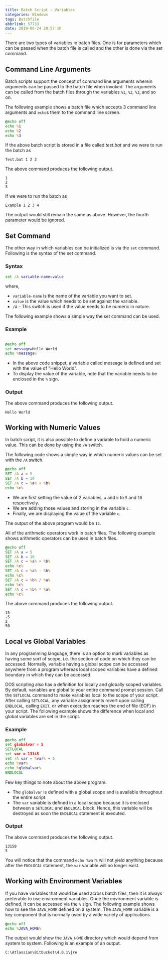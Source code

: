 ```yaml
---
title: Batch Script – Variables
categories: Windows
tags: Batchfile
abbrlink: 57733
date: 2019-06-24 20:57:16
---
```

There are two types of variables in batch files. One is for parameters which can be passed when the batch file is called and the other is done via the set command.

<!-- more -->

## Command Line Arguments

Batch scripts support the concept of command line arguments wherein arguments can be passed to the batch file when invoked. The arguments can be called from the batch files through the variables `%1`, `%2`, `%3`, and so on.

The following example shows a batch file which accepts 3 command line arguments and `echo`s them to the command line screen.

```bat
@echo off
echo %1
echo %2
echo %3
```

If the above batch script is stored in a file called *test.bat* and we were to run the batch as

```
Test.bat 1 2 3
```

The above command produces the following output.

```
1
2
3
```

If we were to run the batch as

```
Example 1 2 3 4
```

The output would still remain the same as above. However, the fourth parameter would be ignored.

## Set Command

The other way in which variables can be initialized is via the `set` command. Following is the syntax of the set command.

### Syntax

```bat
set /A variable-name=value
```

where,

+ `variable-name` is the name of the variable you want to set.
+ `value` is the value which needs to be set against the variable.
+ `/A` – This switch is used if the value needs to be numeric in nature.

The following example shows a simple way the set command can be used.

### Example

```bat

@echo off
set message=Hello World
echo %message%
```

+ In the above code snippet, a variable called message is defined and set with the value of "Hello World".
+ To display the value of the variable, note that the variable needs to be enclosed in the `%` sign.

### Output

The above command produces the following output.

```
Hello World
```

## Working with Numeric Values

In batch script, it is also possible to define a variable to hold a numeric value. This can be done by using the `/A` switch.

The following code shows a simple way in which numeric values can be set with the `/A` switch.

```bat
@echo off
SET /A a = 5
SET /A b = 10
SET /A c = %a% + %b%
echo %c%
```

+ We are first setting the value of 2 variables, `a` and `b` to `5` and `10` respectively.
+ We are adding those values and storing in the variable `c`.
+ Finally, we are displaying the value of the variable `c`.

The output of the above program would be `15`.

All of the arithmetic operators work in batch files. The following example shows arithmetic operators can be used in batch files.

```bat
@echo off
SET /A a = 5
SET /A b = 10
SET /A c = %a% + %b%
echo %c%
SET /A c = %a% - %b%
echo %c%
SET /A c = %b% / %a%
echo %c%
SET /A c = %b% * %a%
echo %c%
```

The above command produces the following output.

```
15
-5
2
50
```

## Local vs Global Variables

In any programming language, there is an option to mark variables as having some sort of scope, i.e. the section of code on which they can be accessed. Normally, variable having a global scope can be accessed anywhere from a program whereas local scoped variables have a defined boundary in which they can be accessed.

DOS scripting also has a definition for locally and globally scoped variables. By default, variables are global to your entire command prompt session. Call the `SETLOCAL` command to make variables local to the scope of your script. After calling `SETLOCAL`, any variable assignments revert upon calling `ENDLOCAL`, calling `EXIT`, or when execution reaches the end of file (EOF) in your script. The following example shows the difference when local and global variables are set in the script.

### Example

```bat
@echo off
set globalvar = 5
SETLOCAL
set var = 13145
set /A var = %var% + 5
echo %var%
echo %globalvar%
ENDLOCAL
```

Few key things to note about the above program.

+ The `globalvar` is defined with a global scope and is available throughout the entire script.
+ The `var` variable is defined in a local scope because it is enclosed between a `SETLOCAL` and `ENDLOCAL` block. Hence, this variable will be destroyed as soon the `ENDLOCAL` statement is executed.

### Output

The above command produces the following output.

```
13150
5
```

You will notice that the command `echo %var%` will not yield anything because after the `ENDLOCAL` statement, the `var` variable will no longer exist.

## Working with Environment Variables

If you have variables that would be used across batch files, then it is always preferable to use environment variables. Once the environment variable is defined, it can be accessed via the `%` sign. The following example shows how to see the `JAVA_HOME` defined on a system. The `JAVA_HOME` variable is a key component that is normally used by a wide variety of applications.

```bat
@echo off
echo %JAVA_HOME%
```

The output would show the `JAVA_HOME` directory which would depend from system to system. Following is an example of an output.

```
C:\Atlassian\Bitbucket\4.0.1\jre
```
